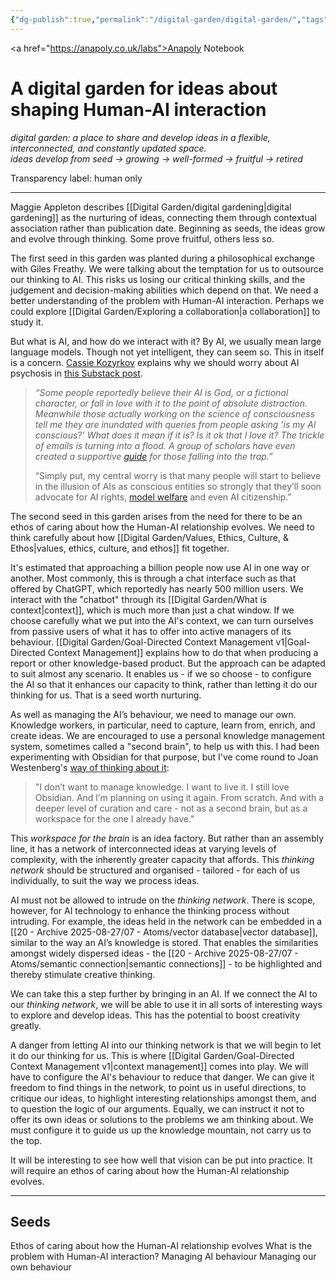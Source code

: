 ```yaml
---
{"dg-publish":true,"permalink":"/digital-garden/digital-garden/","tags":["gardenEntry"],"created":"2025-08-11T21:46:53.866+01:00","updated":"2025-08-28T08:01:57.501+01:00"}
---
```


<a href="https://anapoly.co.uk/labs">Anapoly Notebook</a>
# A digital garden for ideas about shaping Human-AI interaction

*digital garden: a place to share and develop ideas in a flexible, interconnected, and constantly updated space.*  
*ideas develop from seed → growing → well-formed → fruitful → retired*

Transparency label: human only

---

Maggie Appleton describes [[Digital Garden/digital gardening\|digital gardening]] as the nurturing of ideas, connecting them through contextual association rather than publication date. Beginning as seeds, the ideas grow and evolve through thinking. Some prove fruitful, others less so. 

The first seed in this garden was planted during a philosophical exchange with Giles Freathy. We were talking about the temptation for us to outsource our thinking to AI. This risks us losing our critical thinking skills, and the judgement and decision-making abilities which depend on that. We need a better understanding of the problem with Human-AI interaction. Perhaps we could explore [[Digital Garden/Exploring a collaboration\|a collaboration]] to study it.

But what is AI, and how do we interact with it? By AI, we usually mean large language models. Though not yet intelligent, they can seem so. This in itself is a concern. <a href="https://www.kozyr.com/about">Cassie Kozyrkov</a> explains why we should worry about AI psychosis in <a href="https://substack.com/home/post/p-171599460">this Substack post</a>. 

> _“Some people reportedly believe their AI is God, or a fictional character, or fall in love with it to the point of absolute distraction. Meanwhile those actually working on the science of consciousness tell me they are inundated with queries from people asking ‘is my AI conscious?’ What does it mean if it is? Is it ok that I love it? The trickle of emails is turning into a flood. A group of scholars have even created a supportive [guide](https://whenaiseemsconscious.org/) for those falling into the trap.”_
> 
> “Simply put, my central worry is that many people will start to believe in the illusion of AIs as conscious entities so strongly that they’ll soon advocate for AI rights, [model welfare](https://arxiv.org/abs/2411.00986) and even AI citizenship.”

 The second seed in this garden arises from the need for there to be an ethos of caring about how the Human-AI relationship evolves. We need to think carefully about how [[Digital Garden/Values, Ethics, Culture, & Ethos\|values, ethics, culture, and ethos]] fit together.
 
It's estimated that approaching a billion people now use AI in one way or another. Most commonly, this is through a chat interface such as that offered by ChatGPT, which reportedly has nearly 500 million users. We interact with the "chatbot" through its [[Digital Garden/What is context\|context]], which is much more than just a chat window. If we choose carefully what we put into the AI's context, we can turn ourselves from passive users of what it has to offer into active managers of its behaviour. [[Digital Garden/Goal-Directed Context Management v1\|Goal-Directed Context Management]] explains how to do that when producing a report or other knowledge-based product. But the approach can be adapted to suit almost any scenario. It enables us - if we so choose - to configure the AI so that it enhances our capacity to think, rather than letting it do our thinking for us. That is a seed worth nurturing. 

As well as managing the AI’s behaviour, we need to manage our own. Knowledge workers, in particular, need to capture, learn from, enrich, and create ideas. We are encouraged to use a personal knowledge management system, sometimes called a "second brain", to help us with this. I had been experimenting with Obsidian for that purpose, but I've come round to Joan Westenberg's <a href="https://www.joanwestenberg.com/p/i-deleted-my-second-brain">way of thinking about it</a>:

> "I don’t want to manage knowledge. I want to live it. I still love Obsidian. And I’m planning on using it again. From scratch. And with a deeper level of curation and care - not as a second brain, but as a workspace for the one I already have."

This *workspace for the brain* is an idea factory. But rather than an assembly line, it has a network of interconnected ideas at varying levels of complexity, with the inherently greater capacity that affords. This *thinking network* should be structured and organised - tailored - for each of us individually, to suit the way we process ideas. 

AI must not be allowed to intrude on the *thinking network*. There is scope, however, for AI technology to enhance the thinking process without intruding. For example, the ideas held in the network can be embedded in a [[20 - Archive 2025-08-27/07 - Atoms/vector database\|vector database]], similar to the way an AI’s knowledge is stored. That enables the similarities amongst widely dispersed ideas - the [[20 - Archive 2025-08-27/07 - Atoms/semantic connection\|semantic connections]] - to be highlighted and thereby stimulate creative thinking.  

We can take this a step further by bringing in an AI. If we connect the AI to our *thinking network*, we will be able to use it in all sorts of interesting ways to explore and develop ideas. This has the potential to boost creativity greatly. 

A danger from letting AI into our thinking network is that we will begin to let it do our thinking for us. This is where [[Digital Garden/Goal-Directed Context Management v1\|context management]] comes into play. We will have to configure the AI's behaviour to reduce that danger. We can give it freedom to find things in the network, to point us in useful directions, to critique our ideas, to highlight interesting relationships amongst them, and to question the logic of our arguments. Equally, we can instruct it not to offer its own ideas or solutions to the problems we am thinking about. We must configure it to guide us up the knowledge mountain, not carry us to the top. 

It will be interesting to see how well that vision can be put into practice. It will require an ethos of caring about how the Human-AI relationship evolves. 

---

## Seeds

Ethos of caring about how the Human-AI relationship evolves
What is the problem with Human-AI interaction?
Managing AI behaviour
Managing our own behaviour